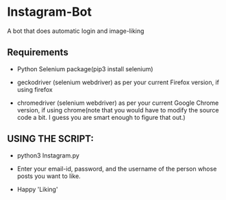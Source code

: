 # Instagram-Bot
A bot that does automatic login and image-liking

## Requirements

* Python Selenium package(pip3 install selenium)
  
* geckodriver (selenium webdriver) as per your current Firefox version, if using firefox

* chromedriver (selenium webdriver) as per your current Google Chrome version, if using chrome(note that you would have to modify the source code a bit. I guess you are smart enough to figure that out.)
   
## USING THE SCRIPT:

- python3 Instagram.py

- Enter your email-id, password, and the username of the person whose posts you want to like.

- Happy 'Liking'
